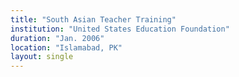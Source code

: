 ```yaml
---
title: "South Asian Teacher Training"
institution: "United States Education Foundation"
duration: "Jan. 2006"
location: "Islamabad, PK"
layout: single
---
```

